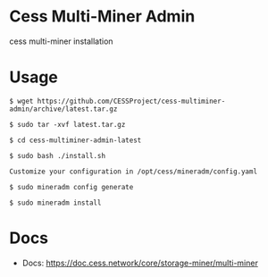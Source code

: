 # Cess Multi-Miner Admin
cess multi-miner installation

# Usage
```
$ wget https://github.com/CESSProject/cess-multiminer-admin/archive/latest.tar.gz

$ sudo tar -xvf latest.tar.gz

$ cd cess-multiminer-admin-latest

$ sudo bash ./install.sh

Customize your configuration in /opt/cess/mineradm/config.yaml

$ sudo mineradm config generate

$ sudo mineradm install

```

# Docs

- Docs: https://doc.cess.network/core/storage-miner/multi-miner
